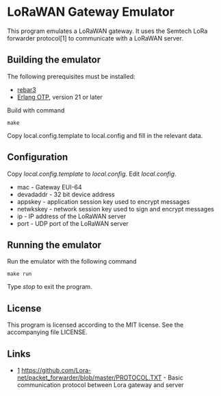 # LoRaWAN Gateway Emulator

This program emulates a LoRaWAN gateway. It uses the Semtech LoRa forwarder
protocol[1] to communicate with a LoRaWAN server.

## Building the emulator

The following prerequisites must be installed:

* [rebar3](https://github.com/erlang/rebar3)
* [Erlang OTP](https://www.erlang.org/), version 21 or later

Build with command

    make

Copy local.config.template to local.config and fill in the relevant data.

## Configuration

Copy *local.config.template* to *local.config*. Edit *local.config*.

* mac - Gateway EUI-64
* devadaddr - 32 bit device address
* appskey - application session key used to encrypt messages
* netwkskey - network session key used to sign and encrypt messages
* ip - IP address of the LoRaWAN server
* port - UDP port of the LoRaWAN server

## Running the emulator

Run the emulator with the following command

    make run

Type *stop* to exit the program.

## License

This program is licensed according to the MIT license. See the accompanying
file LICENSE.

## Links

* [1](https://github.com/Lora-net/packet_forwarder/blob/master/PROTOCOL.TXT)
     https://github.com/Lora-net/packet_forwarder/blob/master/PROTOCOL.TXT \-
     Basic communication protocol between Lora gateway and server
